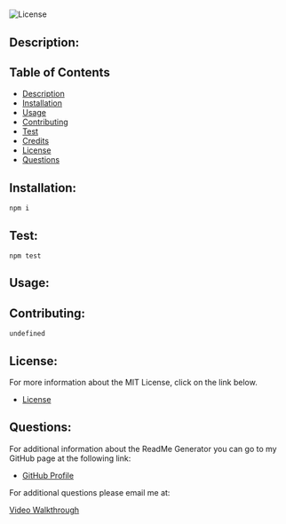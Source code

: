 
# 

![License](https://img.shields.io/badge/License-MIT-blue.svg "License Badge")

## Description:
    

## Table of Contents

- [Description](#description)
- [Installation](#installation)
- [Usage](#usage)
- [Contributing](#contributing)
- [Test](#test)
- [Credits](#credits)
- [License](#license)
- [Questions](#questions)

## Installation:
    npm i
 
## Test:
    npm test

## Usage:
    

## Contributing:
    undefined

## License:
For more information about the MIT License, click on the link below.

- [License](https://opensource.org/licenses/MIT)

## Questions:
For additional information about the ReadMe Generator you can go to my GitHub page at the following link:

- [GitHub Profile](https://github.com/)

For additional questions please email me at: 

[Video Walkthrough](https://soapbox.wistia.com/videos/pY5wBcn6Fg?preview=true)
 